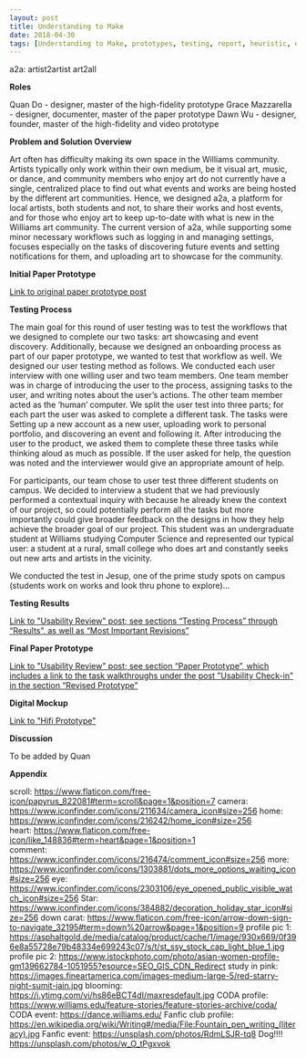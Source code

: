 ```yaml
---
layout: post
title: Understanding to Make
date: 2018-04-30
tags: [Understanding to Make, prototypes, testing, report, heuristic, evaluation]
---
```


a2a: artist2artist
art2all

**Roles**

Quan Do - designer, master of the high-fidelity prototype
Grace Mazzarella - designer, documenter, master of the paper prototype
Dawn Wu - designer, founder, master of the high-fidelity and video prototype

**Problem and Solution Overview**

Art often has difficulty making its own space in the Williams community.  Artists typically only work within their own medium, be it visual art, music, or dance, and community members who enjoy art do not currently have a single, centralized place to find out what events and works are being hosted by the different art communities.  Hence, we designed a2a, a platform for local artists, both students and not, to share their works and host events, and for those who enjoy art to keep up-to-date with what is new in the Williams art community.  The current version of a2a, while supporting some minor necessary workflows such as logging in and managing settings, focuses especially on the tasks of discovering future events and setting notifications for them, and uploading art to showcase for the community.

**Initial Paper Prototype**

[Link to original paper prototype post](https://a2a-2018.github.io/2018-04-05-Paper-Prototype/)

**Testing Process**

The main goal for this round of user testing was to test the workflows that  we designed to complete our two tasks: art showcasing and event discovery. Additionally, because we designed an onboarding process as part of our paper prototype, we wanted to test that workflow as well. We designed our user testing method as follows. We conducted each user interview with one willing user and two team members. One team member was in charge of introducing the user to the process, assigning tasks to the user, and writing notes about the user’s actions. The other team member acted as the ‘human’ computer. We split the user test into three parts; for each part the user was asked to complete a different task. The tasks were Setting up a new account as a new user, uploading work to personal portfolio, and discovering an event and following it. After introducing the user to the product, we asked them to complete these three tasks while thinking aloud as much as possible. If the user asked for help, the question was noted and the interviewer would give an appropriate amount of help. 

For participants, our team chose to user test three different students on campus. We decided to interview a student that we had previously performed a contextual inquiry with because he already knew the context of our project, so could potentially perform all the tasks but more importantly could give broader feedback on the designs in how they help achieve the broader goal of our project. This student was an undergraduate student at Williams studying Computer Science and represented our typical user: a student at a rural, small college who does art and constantly seeks out new arts and artists in the vicinity.

We conducted the test in Jesup, one of the prime study spots on campus (students work on works and look thru phone to explore)...

**Testing Results**

[Link to "Usability Review" post; see sections “Testing Process” through “Results”, as well as “Most Important Revisions”](https://a2a-2018.github.io/2018-04-16-Usability-Review/)

**Final Paper Prototype**

[Link to "Usability Review" post; see section “Paper Prototype”, which includes a link to the task walkthroughs under the post "Usability Check-in" in the section “Revised Prototype”](https://a2a-2018.github.io/2018-04-16-Usability-Review/)

**Digital Mockup**

[Link to "Hifi Prototype"](https://a2a-2018.github.io/2018-04-19-HiFi-Prototype/)

**Discussion**

To be added by Quan

**Appendix**

scroll: https://www.flaticon.com/free-icon/papyrus_822081#term=scroll&page=1&position=7
camera: https://www.iconfinder.com/icons/211634/camera_icon#size=256
home: https://www.iconfinder.com/icons/216242/home_icon#size=256	
heart: https://www.flaticon.com/free-icon/like_148836#term=heart&page=1&position=1	
comment: https://www.iconfinder.com/icons/216474/comment_icon#size=256 
more: https://www.iconfinder.com/icons/1303881/dots_more_options_waiting_icon#size=256
eye: https://www.iconfinder.com/icons/2303106/eye_opened_public_visible_watch_icon#size=256
Star: https://www.iconfinder.com/icons/384882/decoration_holiday_star_icon#size=256
down carat: https://www.flaticon.com/free-icon/arrow-down-sign-to-navigate_32195#term=down%20arrow&page=1&position=9
profile pic 1: https://asphaltgold.de/media/catalog/product/cache/1/image/930x669/0f396e8a55728e79b48334e699243c07/s/t/st_ssy_stock_cap_light_blue_1.jpg
profile pic 2: https://www.istockphoto.com/photo/asian-women-profile-gm139662784-1051955?esource=SEO_GIS_CDN_Redirect
study in pink: https://images.fineartamerica.com/images-medium-large-5/red-starry-night-sumit-jain.jpg
blooming: https://i.ytimg.com/vi/hs86eBCT4dI/maxresdefault.jpg
CODA profile: https://www.williams.edu/feature-stories/feature-stories-archive/coda/
CODA event: https://dance.williams.edu/
Fanfic club profile: https://en.wikipedia.org/wiki/Writing#/media/File:Fountain_pen_writing_(literacy).jpg
Fanfic event: https://unsplash.com/photos/RdmLSJR-tq8
Dog!!!! https://unsplash.com/photos/w_O_tPgxvok
